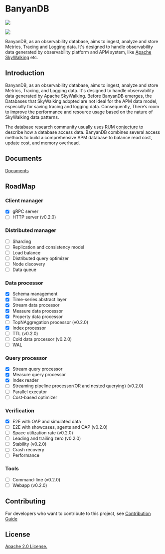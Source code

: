 # BanyanDB

![](https://github.com/apache/skywalking-banyandb/workflows/Build/badge.svg?branch=main)

![](./assets/banyandb_small.jpg)

BanyanDB, as an observability database, aims to ingest, analyze and store Metrics, Tracing and Logging data.
It's designed to handle observability data generated by observability platform and APM system, like [Apache SkyWalking](https://github.com/apache/skywalking) etc.

## Introduction

BanyanDB, as an observability database, aims to ingest, analyze and store Metrics, Tracing, and Logging data. It's designed to handle observability data generated by Apache SkyWalking. Before BanyanDB emerges, the Databases that SkyWalking adopted are not ideal for the APM data model, especially for saving tracing and logging data. Consequently, There’s room to improve the performance and resource usage based on the nature of SkyWalking data patterns.

The database research community usually uses [RUM conjecture](http://daslab.seas.harvard.edu/rum-conjecture/) to describe how a database access data. BanyanDB combines several access methods to build a comprehensive APM database to balance read cost, update cost, and memory overhead.

## Documents

[Documents](https://skywalking.apache.org/docs/skywalking-banyandb/latest/readme/)

## RoadMap

### Client manager

- [x] gRPC server
- [ ] HTTP server (v0.2.0)

### Distributed manager

- [ ] Sharding
- [ ] Replication and consistency model
- [ ] Load balance
- [ ] Distributed query optimizer
- [ ] Node discovery
- [ ] Data queue

### Data processor

- [x] Schema management
- [x] Time-series abstract layer
- [x] Stream data processor
- [x] Measure data processor
- [x] Property data processor
- [ ] TopNAggregation processor (v0.2.0)
- [x] Index processor
- [ ] TTL (v0.2.0)
- [ ] Cold data processor (v0.2.0)
- [ ] WAL

### Query processor

- [x] Stream query processor
- [x] Measure query processor
- [x] Index reader
- [ ] Streaming pipeline processor(OR and nested querying) (v0.2.0)
- [ ] Parallel executor
- [ ] Cost-based optimizer

### Verification

- [x] E2E with OAP and simulated data
- [ ] E2E with showcases, agents and OAP (v0.2.0)
- [ ] Space utilization rate (v0.2.0)
- [ ] Leading and trailing zero (v0.2.0)
- [ ] Stability (v0.2.0)
- [ ] Crash recovery
- [ ] Performance

### Tools

- [ ] Command-line (v0.2.0)
- [ ] Webapp (v0.2.0)

## Contributing

For developers who want to contribute to this project, see [Contribution Guide](CONTRIBUTING.md)

## License

[Apache 2.0 License.](/LICENSE)
